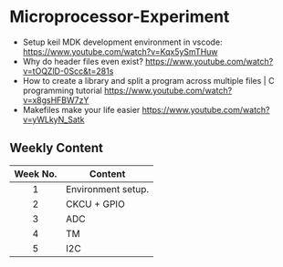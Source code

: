 # Microprocessor-Experiment
 
- Setup keil MDK development environment in vscode: <https://www.youtube.com/watch?v=Kqx5ySmTHuw>
- Why do header files even exist? <https://www.youtube.com/watch?v=tOQZlD-0Scc&t=281s>
- How to create a library and split a program across multiple files | C programming tutorial <https://www.youtube.com/watch?v=x8gsHFBW7zY>
- Makefiles make your life easier <https://www.youtube.com/watch?v=yWLkyN_Satk>

## Weekly Content

| Week No. | Content            |
| :------: | ------------------ |
|    1     | Environment setup. |
|    2     | CKCU + GPIO        |
|    3     | ADC                |
|    4     | TM                 |
|    5     | I2C                |

